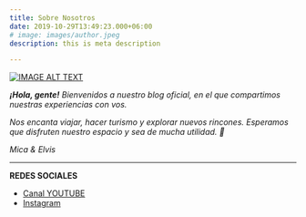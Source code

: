 ```yaml
---
title: Sobre Nosotros
date: 2019-10-29T13:49:23.000+06:00
# image: images/author.jpeg
description: this is meta description

---
```


[![IMAGE ALT TEXT](https://i9.ytimg.com/vi/ia3wSmEcys8/maxresdefault.jpg?time=1631983200000&sqp=COCsmIoG&rs=AOn4CLCLaudktHCzMdMbKJeSvDL3NkMzVQ)](https://www.youtube.com/watch?v=ia3wSmEcys8 "Video Title")

**_¡Hola, gente!_** _Bienvenidos a nuestro blog oficial, en el que compartimos nuestras experiencias con vos._

_Nos encanta viajar, hacer turismo y explorar nuevos rincones. Esperamos que disfruten nuestro espacio y sea de mucha utilidad. 🤗_

_Mica & Elvis_

***

**REDES SOCIALES**

* [Canal YOUTUBE](https://www.youtube.com/c/ViveSimple?ltclid=)
* [Instagram](https://www.instagram.com/vivesimple.me/)